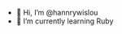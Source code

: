 - 👋 Hi, I’m @hannrywislou
- 👀 I’m currently learning Ruby
<!---
hannrywislou/hannrywislou is a ✨ special ✨ repository because its `README.md` (this file) appears on your GitHub profile.
You can click the Preview link to take a look at your changes.
--->
